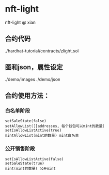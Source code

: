 # nft-light
nft-light @ xian 

## 合约代码
  ./hardhat-tutorial/contracts/zlight.sol

## 图和json，属性设定
  ./demo/images ./demo/json
  
## 合约使用方法：

### 白名单阶段

```
setSaleState(false)
setAllowList([]addresses, 每个钱包可以mint的数量)
setIsAllowListActive(true)
mintAllowList(mint的数量) mint白名单
```

### 公开销售阶段

```
setIsAllowListActive(false)
setSaleState(true)
mint(mint的数量) 公开mint
```

